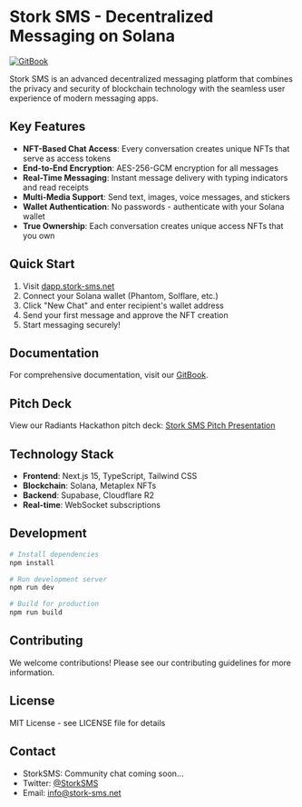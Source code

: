 # Stork SMS - Decentralized Messaging on Solana

[![GitBook](https://img.shields.io/static/v1?message=Documented%20on%20GitBook&logo=gitbook&logoColor=ffffff&label=%20&labelColor=5c5c5c&color=3F89A1)](https://www.gitbook.com/preview?utm_source=gitbook_readme_badge&utm_medium=organic&utm_campaign=preview_documentation&utm_content=link)

Stork SMS is an advanced decentralized messaging platform that combines the privacy and security of blockchain technology with the seamless user experience of modern messaging apps.

## Key Features

- **NFT-Based Chat Access**: Every conversation creates unique NFTs that serve as access tokens
- **End-to-End Encryption**: AES-256-GCM encryption for all messages
- **Real-Time Messaging**: Instant message delivery with typing indicators and read receipts
- **Multi-Media Support**: Send text, images, voice messages, and stickers
- **Wallet Authentication**: No passwords - authenticate with your Solana wallet
- **True Ownership**: Each conversation creates unique access NFTs that you own

## Quick Start

1. Visit [dapp.stork-sms.net](https://dapp.stork-sms.net)
2. Connect your Solana wallet (Phantom, Solflare, etc.)
3. Click "New Chat" and enter recipient's wallet address
4. Send your first message and approve the NFT creation
5. Start messaging securely!

## Documentation

For comprehensive documentation, visit our [GitBook](https://www.gitbook.com/preview).

## Pitch Deck

View our Radiants Hackathon pitch deck: [Stork SMS Pitch Presentation](https://www.figma.com/proto/Mk7qspvEozyspinHUzVLaA/Stork-Live?node-id=0-1&t=L8dXrzuapof5z7N0-1&scaling=scale-down-width)

## Technology Stack

- **Frontend**: Next.js 15, TypeScript, Tailwind CSS
- **Blockchain**: Solana, Metaplex NFTs
- **Backend**: Supabase, Cloudflare R2
- **Real-time**: WebSocket subscriptions

## Development

```bash
# Install dependencies
npm install

# Run development server
npm run dev

# Build for production
npm run build
```


## Contributing

We welcome contributions! Please see our contributing guidelines for more information.

## License

MIT License - see LICENSE file for details

## Contact

- StorkSMS: Community chat coming soon...
- Twitter: [@StorkSMS](https://twitter.com/storksms)
- Email: info@stork-sms.net
